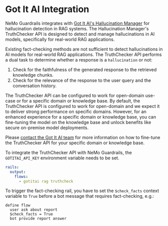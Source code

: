 # Got It AI Integration

NeMo Guardrails integrates with [Got It AI's Hallucination Manager](https://www.app.got-it.ai/hallucination-manager) for hallucination detection in RAG systems. The Hallucination Manager's TruthChecker API is designed to detect and manage hallucinations in AI models, specifically for real-world RAG applications.

Existing fact-checking methods are not sufficient to detect hallucinations in AI models for real-world RAG applications. The TruthChecker API performs a dual task to determine whether a response is a `hallucination` or not:
1. Check for the faithfulness of the generated response to the retrieved knowledge chunks.
2. Check for the relevance of the response to the user query and the conversation history.

The TruthChecker API can be configured to work for open-domain use-case or for a specific domain or knowledge base. By default, the TruthChecker API is configured to work for open-domain and we expect it to deliver strong performance on specific domains. However, for an enhanced experience for a specific domain or knowledge base, you can fine-tuning the model on the knowledge base and unlock benefits like secure on-premise model deployments.

Please [contact the Got It AI team](https://www.app.got-it.ai/) for more information on how to fine-tune the TruthChecker API for your specific domain or knowledge base.

To integrate the TruthChecker API with NeMo Guardrails, the `GOTITAI_API_KEY` environment variable needs to be set.

```yaml
rails:
  output:
    flows:
      - gotitai rag truthcheck
```

To trigger the fact-checking rail, you have to set the `$check_facts` context variable to `True` before a bot message that requires fact-checking, e.g.:

```colang
define flow
  user ask about report
  $check_facts = True
  bot provide report answer
```
